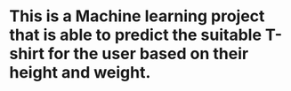 # This is a Machine learning project that is able to predict the suitable T-shirt for the user based on their height and weight.

